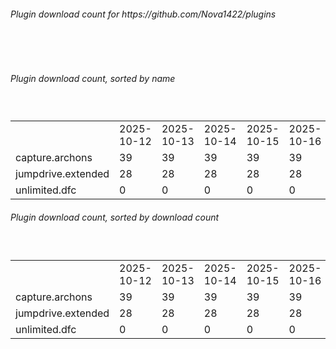 <h6>Plugin download count for https://github.com/Nova1422/plugins</h6><br>
<br>
<h6>Plugin download count, sorted by name</h6><sub><sup><br>
<table>
	<tr>
		<td></td>
		<td>2025-10-12</td>
		<td>2025-10-13</td>
		<td>2025-10-14</td>
		<td>2025-10-15</td>
		<td>2025-10-16</td>
		<td>2025-10-17</td>
		<td>2025-10-18</td>
		<td>today +</td>
	</tr>
	<tr>
		<td>capture.archons</td>
		<td>39</td>
		<td>39</td>
		<td>39</td>
		<td>39</td>
		<td>39</td>
		<td>39</td>
		<td>52</td>
		<td>+ 13</td>
	</tr>
	<tr>
		<td>jumpdrive.extended</td>
		<td>28</td>
		<td>28</td>
		<td>28</td>
		<td>28</td>
		<td>28</td>
		<td>28</td>
		<td>44</td>
		<td>+ 16</td>
	</tr>
	<tr>
		<td>unlimited.dfc</td>
		<td>0</td>
		<td>0</td>
		<td>0</td>
		<td>0</td>
		<td>0</td>
		<td>0</td>
		<td>15</td>
		<td>+ 15</td>
	</tr>
</table>
</sub></sup>
<h6>Plugin download count, sorted by download count</h6><sub><sup><br>
<table>
	<tr>
		<td></td>
		<td>2025-10-12</td>
		<td>2025-10-13</td>
		<td>2025-10-14</td>
		<td>2025-10-15</td>
		<td>2025-10-16</td>
		<td>2025-10-17</td>
		<td>2025-10-18</td>
		<td>today +</td>
	</tr>
	<tr>
		<td>capture.archons</td>
		<td>39</td>
		<td>39</td>
		<td>39</td>
		<td>39</td>
		<td>39</td>
		<td>39</td>
		<td>52</td>
		<td>+ 13</td>
	</tr>
	<tr>
		<td>jumpdrive.extended</td>
		<td>28</td>
		<td>28</td>
		<td>28</td>
		<td>28</td>
		<td>28</td>
		<td>28</td>
		<td>44</td>
		<td>+ 16</td>
	</tr>
	<tr>
		<td>unlimited.dfc</td>
		<td>0</td>
		<td>0</td>
		<td>0</td>
		<td>0</td>
		<td>0</td>
		<td>0</td>
		<td>15</td>
		<td>+ 15</td>
	</tr>
</table>
</sub></sup>
